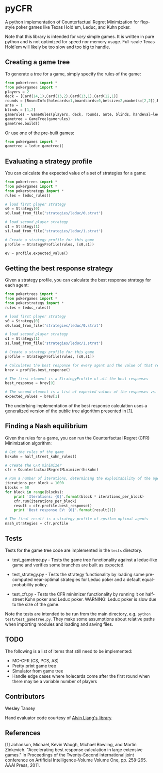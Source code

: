 pyCFR
=====

A python implementation of Counterfactual Regret Minimization for flop-style poker games like Texas Hold'em, Leduc, and Kuhn poker.

Note that this library is intended for *very* simple games. It is written in pure python and is not optimized for speed nor memory usage. Full-scale Texas Hold'em will likely be too slow and too big to handle.

Creating a game tree
--------------------
To generate a tree for a game, simply specify the rules of the game:

```python
from pokertrees import *
from pokergames import *
players = 2
deck = [Card(14,1),Card(13,2),Card(13,1),Card(12,1)]
rounds = [RoundInfo(holecards=1,boardcards=0,betsize=2,maxbets=[2,2]),RoundInfo(holecards=0,boardcards=1,betsize=4,maxbets=[2,2])]
ante = 1
blinds = [1,2]
gamerules = GameRules(players, deck, rounds, ante, blinds, handeval=leduc_eval)
gametree = GameTree(gamerules)
gametree.build()
```

Or use one of the pre-built games:

```python
from pokergames import *
gametree = leduc_gametree()
```

Evaluating a strategy profile
-----------------------------
You can calculate the expected value of a set of strategies for a game:

```python
from pokertrees import *
from pokergames import *
from pokerstrategy import *
rules = leduc_rules()

# load first player strategy
s0 = Strategy(0)
s0.load_from_file('strategies/leduc/0.strat')

# load second player strategy
s1 = Strategy(1)
s1.load_from_file('strategies/leduc/1.strat')

# Create a strategy profile for this game
profile = StrategyProfile(rules, [s0,s1])

ev = profile.expected_value()
```

Getting the best response strategy
----------------------------------
Given a strategy profile, you can calculate the best response strategy for each agent:

```python
from pokertrees import *
from pokergames import *
from pokerstrategy import *
rules = leduc_rules()

# load first player strategy
s0 = Strategy(0)
s0.load_from_file('strategies/leduc/0.strat')

# load second player strategy
s1 = Strategy(1)
s1.load_from_file('strategies/leduc/1.strat')

# Create a strategy profile for this game
profile = StrategyProfile(rules, [s0,s1])

# Calculates the best response for every agent and the value of that response
brev = profile.best_response()

# The first element is a StrategyProfile of all the best responses
best_response = brev[0]

# The second element is a list of expected values of the responses vs. the original strategy profile
expected_values = brev[1]
```

The underlying implementation of the best response calculation uses a generalized version of the public tree algorithm presented in [1].

Finding a Nash equilibrium
--------------------------
Given the rules for a game, you can run the Counterfactual Regret (CFR) Minimization algorithm:

```python
# Get the rules of the game
hskuhn = half_street_kuhn_rules()

# Create the CFR minimizer
cfr = CounterfactualRegretMinimizer(hskuhn)

# Run a number of iterations, determining the exploitability of the agents periodically
iterations_per_block = 1000
blocks = 50
for block in range(blocks):
    print 'Iterations: {0}'.format(block * iterations_per_block)
    cfr.run(iterations_per_block)
    result = cfr.profile.best_response()
    print 'Best response EV: {0}'.format(result[1])

# The final result is a strategy profile of epsilon-optimal agents
nash_strategies = cfr.profile
```

Tests
-----
Tests for the game tree code are implemented in the `tests` directory.

- test_gametree.py - Tests the game tree functionality against a leduc-like game and verifies some branches are built as expected.

- test_strategy.py - Tests the strategy functionality by loading some pre-computed near-optimal strategies for Leduc poker and a default equal-probability policy.

- test_cfr.py - Tests the CFR minimizer functionality by running it on half-street Kuhn poker and Leduc poker. WARNING: Leduc poker is slow due to the size of the game.

Note the tests are intended to be run from the main directory, e.g. `python test/test_gametree.py`. They make some assumptions about relative paths when importing modules and loading and saving files.

TODO
----
The following is a list of items that still need to be implemented:

- MC-CFR (CS, PCS, AS)
- Pretty print game tree
- Simulator from game tree
- Handle edge cases where holecards come after the first round when there may be a variable number of players


Contributors
------------

Wesley Tansey

Hand evaluator code courtesy of [Alvin Liang's library](https://github.com/aliang/pokerhand-eval).




References
----------
[1] Johanson, Michael, Kevin Waugh, Michael Bowling, and Martin Zinkevich. "Accelerating best response calculation in large extensive games." In Proceedings of the Twenty-Second international joint conference on Artificial Intelligence-Volume Volume One, pp. 258-265. AAAI Press, 2011.